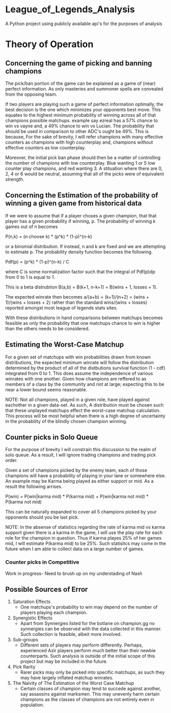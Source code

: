 # League_of_Legends_Analysis
A Python project using publicly available api's for the purposes of analysis

# Theory of Operation
## Concerning the game of picking and banning champions

The pick/ban portion of the game can be explained as a game of (near) perfect information. As only masteries and summoner spells are convealed from the opposing team. 

If two players are playing such a game of perfect information optimally, the best decision is the one which minimizes your opponents best move. This equates to the highest minimum probability of winning across all of that champions possible matchups. example say ezreal has a 57% chance to win vs vayne and, a 49% chance to win vs Lucian. The probability that should be used in comparison to other ADC's ought be 49%. This is because,  For the sake of brevity, I will refer champions with many effective counters as champions with high counterplay and, champions without effective counters as low counterplay.

Moreover, the initial pick ban phase should then be a matter of controlling the number of champions with low counterplay. Blue wanting 1 or 5 low counter play champions, and red wanting 3. A stituation where there are 0, 2, 4 or 6 would be neutral, assuming that all of the picks were of equivalent strength. 

## Concerning the Estimation of the probability of winning a given game from historical data

If we were to assume that if a player choses a given champion, that that player has a given probability if winning, p. The probability of winning k games out of n becomes 

P(n,k) = (n choose k) * (p^k) * (1-p)^(n-k) 

or a binomial distribution. If instead, n and k are fixed and we are attempting to estimate p. The probability density function becomes the following.

Pdf(p) = (p^k) * (1-p)^(n-k) / C 

where C is some normalization factor such that the integral of Pdf(p)dp from 0 to 1 is equal to 1. 

This is a beta distrubtion B(a,b) = B(k+1, n-k+1) = B(wins + 1, losses + 1). 

The expected winrate then becomes a/(a+b) = (k+1)/(n+2) = (wins + 1)/(wins + losses + 2) rather than the standard wins/(wins + losses) reported amongst most league of legends stats sites. 

With these distributions in hand comparisons between matchups becomes feasible as only the probability that one matchups chance to win is higher than the others needs to be considered.

## Estimating the Worst-Case Matchup
For a given set of matchups with win probabilities drawn from known distributions, the expected minimum winrate will follow the distribution determined by the product of all of the distbutions survival function (1 - cdf) integrated from 0 to 1. This does assume the independence of various winrates with one another. Given how champions are reffered to as members of a class by the community and riot at large; expecting this to be near a lower bound seems reasonable.

NOTE:
Not all champions, played in a given role, have played against eachother in a given data-set. As such, A distribution must be chosen such that these unplayed matchups effect the worst-case matchup calculation. This process will be most helpful when there is a high degree of uncertainty in the probability of the blindly chosen champion winning.

## Counter picks in Solo Queue
For the purpose of brevity I will constrain this discussion to the realm of solo queue. As a result, I will ignore trading champions and trading pick order. 

Given a set of champions picked by the enemy team, each of those champions will have a probability of playing in your lane or somewhere else. An example may be Karma being played as either support or mid. As a result the following arrises.

P(win) = P(win|karma mid) * P(karma mid) + P(win|karma not mid) * P(karma not mid)

This can be naturally expanded to cover all 5 champions picked by your opponents should you be last pick. 

NOTE:
In the absense of statistics regarding the rate of karma mid vs karma support given there is a karma in the game, I will use the play rate for each role for the champion in question. Thus if karma playes 25% of her games mid, I will estimate P(karma mid) to be 25%. Such statisitcs may come in the future when I am able to collect data on a large number of games.

### Counter picks in Competitive
Work in progress- Need to brush up on my understading of Nash 

## Possible Sources of Error

1. Saturation Effects
    * One matchups's probability to win may depend on the number of players playing each champion.
2. Synergistic Effects
    * Apart from Synnergies listed for the botlane on champion.gg no synnergies can be observed with the data collected in this manner. Such collection is feasible, albeit more involved.
3. Sub-groups
    * Different sets of players may perform differently. Perhaps, experienced Azir players perform much better than their newbie counterparts. Such analysis is outside of the initial scope of this project but may be included in the future.
4. Pick Rarity
    * Rarer picks may only be picked into specific matchups, as such they may have largely inflated matchup winrates. 
5. The Naivity of The Estimation of the Worst Case Matchup
    * Certain classes of champion may tend to succede against another, say assassins against marksmen. This may unevenly harm certain champions as the classes of champions are not entirely even in population.
